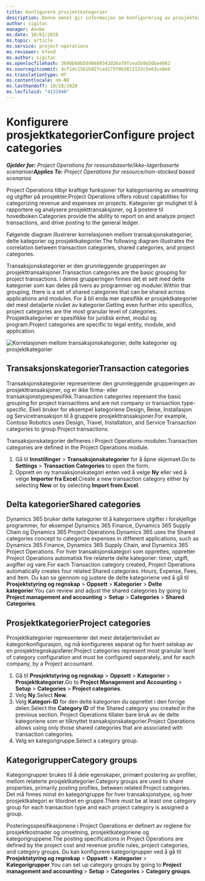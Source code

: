 ```yaml
---
title: Konfigurere prosjektkategorier
description: Denne emnet gir informasjon om konfigurering av prosjektkategorier.
author: sigitac
manager: Annbe
ms.date: 10/01/2020
ms.topic: article
ms.service: project-operations
ms.reviewer: kfend
ms.author: sigitac
ms.openlocfilehash: 3698b68b5dd0460343d26af0fcea5b9a56be4083
ms.sourcegitcommit: 4cf1dc1561b92fca4175f0b3813133c5e63ce8e6
ms.translationtype: HT
ms.contentlocale: nb-NO
ms.lasthandoff: 10/28/2020
ms.locfileid: "4131940"
---
```

# <a name="configure-project-categories"></a><span data-ttu-id="5b8a6-103">Konfigurere prosjektkategorier</span><span class="sxs-lookup"><span data-stu-id="5b8a6-103">Configure project categories</span></span>

<span data-ttu-id="5b8a6-104">_**Gjelder for:** Project Operations for ressursbaserte/ikke-lagerbaserte scenarioer_</span><span class="sxs-lookup"><span data-stu-id="5b8a6-104">_**Applies To:** Project Operations for resource/non-stocked based scenarios_</span></span>

<span data-ttu-id="5b8a6-105">Project Operations tilbyr kraftige funksjoner for kategorisering av omsetning og utgifter på prosjekter.</span><span class="sxs-lookup"><span data-stu-id="5b8a6-105">Project Operations offers robust capabilities for categorizing revenue and expenses on projects.</span></span> <span data-ttu-id="5b8a6-106">Kategorier gir mulighet til å rapportere og analysere prosjekttransaksjoner, og å postere til hovedboken.</span><span class="sxs-lookup"><span data-stu-id="5b8a6-106">Categories provide the ability to report on and analyze project transactions, and drive posting to the general ledger.</span></span>

<span data-ttu-id="5b8a6-107">Følgende diagram illustrerer korrelasjonen mellom transaksjonskategorier, delte kategorier og prosjektkategorier.</span><span class="sxs-lookup"><span data-stu-id="5b8a6-107">The following diagram illustrates the correlation between transaction categories, shared categories, and project categories.</span></span> 

<span data-ttu-id="5b8a6-108">Transaksjonskategorier er den grunnleggende grupperingen av prosjekttransaksjoner.</span><span class="sxs-lookup"><span data-stu-id="5b8a6-108">Transaction categories are the basic grouping for project transactions.</span></span> <span data-ttu-id="5b8a6-109">I denne grupperingen finnes det et sett med delte kategorier som kan deles på tvers av programmer og moduler.</span><span class="sxs-lookup"><span data-stu-id="5b8a6-109">Within that grouping, there is a set of shared categories that can be shared across applications and modules.</span></span> <span data-ttu-id="5b8a6-110">For å bli enda mer spesifikk er prosjektkategorier det mest detaljerte nivået av kategorier.</span><span class="sxs-lookup"><span data-stu-id="5b8a6-110">Getting even further into specifics, project categories are the most granular level of categories.</span></span> <span data-ttu-id="5b8a6-111">Prosjektkategorier er spesifikke for juridisk enhet, modul og program.</span><span class="sxs-lookup"><span data-stu-id="5b8a6-111">Project categories are specific to legal entity, module, and application.</span></span>

![Korrelasjonen mellom transaksjonskategorier, delte kategorier og prosjektkategorier](media/project-categories.png)

## <a name="transaction-categories"></a><span data-ttu-id="5b8a6-113">Transaksjonskategorier</span><span class="sxs-lookup"><span data-stu-id="5b8a6-113">Transaction categories</span></span>

<span data-ttu-id="5b8a6-114">Transaksjonskategorier representerer den grunnleggende grupperingen av prosjekttransaksjoner, og er ikke firma- eller transaksjonstypespesifikk.</span><span class="sxs-lookup"><span data-stu-id="5b8a6-114">Transaction categories represent the basic grouping for project transactions and are not company or transaction type-specific.</span></span> <span data-ttu-id="5b8a6-115">Ekeli bruker for eksempel kategoriene Design, Reise, Installasjon og Servicetransaksjon til å gruppere prosjekttransaksjoner.</span><span class="sxs-lookup"><span data-stu-id="5b8a6-115">For example, Contoso Robotics uses Design, Travel, Installation, and Service Transaction categories to group Project transactions.</span></span>

<span data-ttu-id="5b8a6-116">Transaksjonskategorier defineres i Project Operations-modulen.</span><span class="sxs-lookup"><span data-stu-id="5b8a6-116">Transaction categories are defined in the Project Operations module.</span></span> 
1. <span data-ttu-id="5b8a6-117">Gå til **Innstillinger** \> **Transaksjonskategorier** for å åpne skjemaet.</span><span class="sxs-lookup"><span data-stu-id="5b8a6-117">Go to **Settings** \> **Transaction Categories** to open the form.</span></span> 
2. <span data-ttu-id="5b8a6-118">Opprett en ny transaksjonskategori enten ved å velge **Ny** eller ved å velge **Importer fra Excel**.</span><span class="sxs-lookup"><span data-stu-id="5b8a6-118">Create a new transaction category either by selecting **New** or by selecting **Import from Excel**.</span></span>

## <a name="shared-categories"></a><span data-ttu-id="5b8a6-119">Delta kategorier</span><span class="sxs-lookup"><span data-stu-id="5b8a6-119">Shared categories</span></span>

<span data-ttu-id="5b8a6-120">Dynamics 365 bruker delte kategorier til å kategorisere utgifter i forskjellige programmer, for eksempel Dynamics 365 Finance, Dynamics 365 Supply Chain og Dynamics 365 Project Operations.</span><span class="sxs-lookup"><span data-stu-id="5b8a6-120">Dynamics 365 uses the Shared categories concept to categorize expenses in different applications, such as Dynamics 365 Finance, Dynamics 365 Supply Chain, and Dynamics 365 Project Operations.</span></span> <span data-ttu-id="5b8a6-121">For hver transaksjonskategori som opprettes, oppretter Project Operations automatisk fire relaterte delte kategorier: timer, utgift, avgifter og vare.</span><span class="sxs-lookup"><span data-stu-id="5b8a6-121">For each Transaction category created, Project Operations automatically creates four related Shared categories: Hours, Expense, Fees, and Item.</span></span> <span data-ttu-id="5b8a6-122">Du kan se gjennom og justere de delte kategoriene ved å gå til **Prosjektstyring og regnskap** \> **Oppsett** \> **Kategorier** \> **Delte kategorier**.</span><span class="sxs-lookup"><span data-stu-id="5b8a6-122">You can review and adjust the shared categories by going to **Project management and accounting** \> **Setup** \> **Categories** \> **Shared Categories**.</span></span>

## <a name="project-categories"></a><span data-ttu-id="5b8a6-123">Prosjektkategorier</span><span class="sxs-lookup"><span data-stu-id="5b8a6-123">Project categories</span></span>

<span data-ttu-id="5b8a6-124">Prosjektkategorier representerer det mest detaljertenivået av kategorikonfigurasjon, og må konfigureres separat og for hvert selskap av en prosjektregnskapsfører.</span><span class="sxs-lookup"><span data-stu-id="5b8a6-124">Project categories represent most granular level of category configuration and must be configured separately, and for each company, by a Project accountant.</span></span>

1. <span data-ttu-id="5b8a6-125">Gå til **Prosjektstyring og regnskap** \> **Oppsett** \> **Kategorier** \> **Prosjektkategorier**.</span><span class="sxs-lookup"><span data-stu-id="5b8a6-125">Go to **Project Management and Accounting** \> **Setup** \> **Categories** \> **Project categories**.</span></span>
2. <span data-ttu-id="5b8a6-126">Velg **Ny**.</span><span class="sxs-lookup"><span data-stu-id="5b8a6-126">Select **New**.</span></span>
3. <span data-ttu-id="5b8a6-127">Velg **Kategori-ID** for den delte kategorien du opprettet i den forrige delen.</span><span class="sxs-lookup"><span data-stu-id="5b8a6-127">Select the **Category ID** of the Shared category you created in the previous section.</span></span> <span data-ttu-id="5b8a6-128">Project Operations tillater bare bruk av de delte kategoriene som er tilknyttet transaksjonskategorier.</span><span class="sxs-lookup"><span data-stu-id="5b8a6-128">Project Operations allows using only those shared categories that are associated with transaction categories.</span></span>
4. <span data-ttu-id="5b8a6-129">Velg en kategorigruppe.</span><span class="sxs-lookup"><span data-stu-id="5b8a6-129">Select a category group.</span></span>

## <a name="category-groups"></a><span data-ttu-id="5b8a6-130">Kategorigrupper</span><span class="sxs-lookup"><span data-stu-id="5b8a6-130">Category groups</span></span>

<span data-ttu-id="5b8a6-131">Kategorigrupper brukes til å dele egenskaper, primært postering av profiler, mellom relaterte prosjektkategorier.</span><span class="sxs-lookup"><span data-stu-id="5b8a6-131">Category groups are used to share properties, primarily posting profiles, between related Project categories.</span></span> <span data-ttu-id="5b8a6-132">Det må finnes minst én kategorigruppe for hver transaksjonstype, og hver prosjektkategori er tilordnet en gruppe.</span><span class="sxs-lookup"><span data-stu-id="5b8a6-132">There must be at least one category group for each transaction type and each project category is assigned a group.</span></span>

<span data-ttu-id="5b8a6-133">Posteringsspesifikasjonene i Project Operations er definert av reglene for prosjektkostnader og omsetning, prosjektkategoriene og kategorigruppene.</span><span class="sxs-lookup"><span data-stu-id="5b8a6-133">The posting specifications in Project Operations are defined by the project cost and revenue profile rules, project categories, and category groups.</span></span> <span data-ttu-id="5b8a6-134">Du kan konfigurere kategorigrupper ved å gå til **Prosjektstyring og regnskap** \> **Oppsett** \> **Kategorier** \> **Kategorigrupper**.</span><span class="sxs-lookup"><span data-stu-id="5b8a6-134">You can set up category groups by going to **Project management and accounting** \> **Setup** \> **Categories** \> **Category groups**.</span></span>
